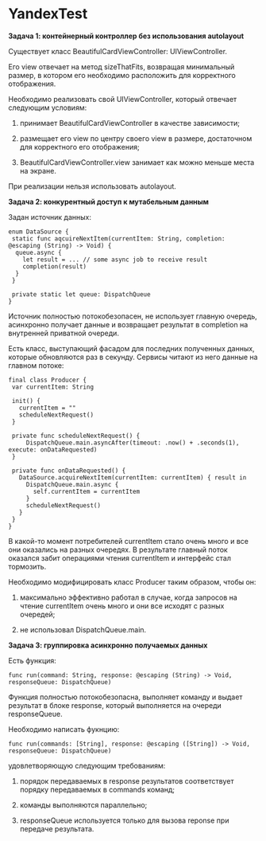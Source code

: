 # YandexTest

**Задача 1: контейнерный контроллер без использования autolayout**

Существует класс BeautifulCardViewController: UIViewController. 

Его view отвечает на метод sizeThatFits, возвращая минимальный размер, в котором его необходимо расположить для корректного отображения. 

Необходимо реализовать свой UIViewController, который отвечает следующим условиям: 

1. принимает BeautifulCardViewController в качестве зависимости; 

2. размещает его view по центру своего view в размере, достаточном для корректного его отображения; 

3. BeautifulCardViewController.view занимает как можно меньше места на экране. 

При реализации нельзя использовать autolayout.

**Задача 2: конкурентный доступ к мутабельным данным**

Задан источник данных:
```
enum DataSource {
 static func aqcuireNextItem(currentItem: String, completion: @escaping (String) -> Void) {
  queue.async {
    let result = ... // some async job to receive result
    completion(result)
  }
 }

 private static let queue: DispatchQueue
}
```
Источник полностью потокобезопасен, не использует главную очередь, асинхронно получает данные и возвращает результат в completion на внутренней приватной очереди. 

Есть класс, выступающий фасадом для последних полученных данных, которые обновляются раз в секунду. Сервисы читают из него данные на главном потоке:
```
final class Producer {
 var currentItem: String

 init() {
   currentItem = ""
   scheduleNextRequest()
 }

 private func scheduleNextRequest() {
     DispatchQueue.main.asyncAfter(timeout: .now() + .seconds(1), execute: onDataRequested)
 }

 private func onDataRequested() {
   DataSource.acquireNextItem(currentItem: currentItem) { result in 
     DispatchQueue.main.async {
       self.currentItem = currentItem
     }
     scheduleNextRequest()
   }
 }
}
```
В какой-то момент потребителей currentItem стало очень много и все они оказались на разных очередях. В результате главный поток оказался забит операциями чтения currentItem и интерфейс стал тормозить. 

Необходимо модифицировать класс Producer таким образом, чтобы он: 

1. максимально эффективно работал в случае, когда запросов на чтение currentItem очень много и они все исходят с разных очередей; 

2. не использовал DispatchQueue.main.

**Задача 3: группировка асинхронно получаемых данных**

Есть функция: 
```
func run(command: String, response: @escaping (String) -> Void, responseQueue: DispatchQueue) 
```
Функция полностью потокобезопасна, выполняет команду и выдает результат в блоке response, который выполняется на очереди responseQueue. 

Необходимо написать фукнцию: 
```
func run(commands: [String], response: @escaping ([String]) -> Void, responseQueue: DispatchQueue) 
```
удовлетворяющую следующим требованиям: 

1. порядок передаваемых в response результатов соответствует порядку передаваемых в commands команд; 

2. команды выполняются параллельно; 

3. responseQueue используется только для вызова reponse при передаче результата.
